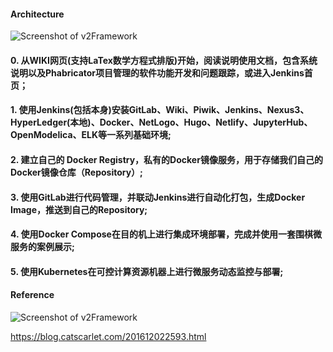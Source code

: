 
#### Architecture

![Screenshot of v2Framework](https://raw.githubusercontent.com/yangboz/2017-2018-computing-thinking/master/Docker/v2/Documents/2.jpg)

#### 0. 从WIKI网页(支持LaTex数学方程式排版)开始，阅读说明使用文档，包含系统说明以及Phabricator项目管理的软件功能开发和问题跟踪，或进入Jenkins首页；

#### 1. 使用Jenkins(包括本身)安装GitLab、Wiki、Piwik、Jenkins、Nexus3、HyperLedger(本地)、Docker、NetLogo、Hugo、Netlify、JupyterHub、OpenModelica、ELK等一系列基础环境;

#### 2. 建立自己的 Docker Registry，私有的Docker镜像服务，用于存储我们自己的Docker镜像仓库（Repository）;

#### 3. 使用GitLab进行代码管理，并联动Jenkins进行自动化打包，生成Docker Image，推送到自己的Repository;

#### 4. 使用Docker Compose在目的机上进行集成环境部署，完成并使用一套围棋微服务的案例展示;

#### 5. 使用Kubernetes在可控计算资源机器上进行微服务动态监控与部署;


#### Reference

![Screenshot of v2Framework](https://raw.githubusercontent.com/yangboz/2017-2018-computing-thinking/master/Docker/v2/Documents/1.jpg)

https://blog.catscarlet.com/201612022593.html
